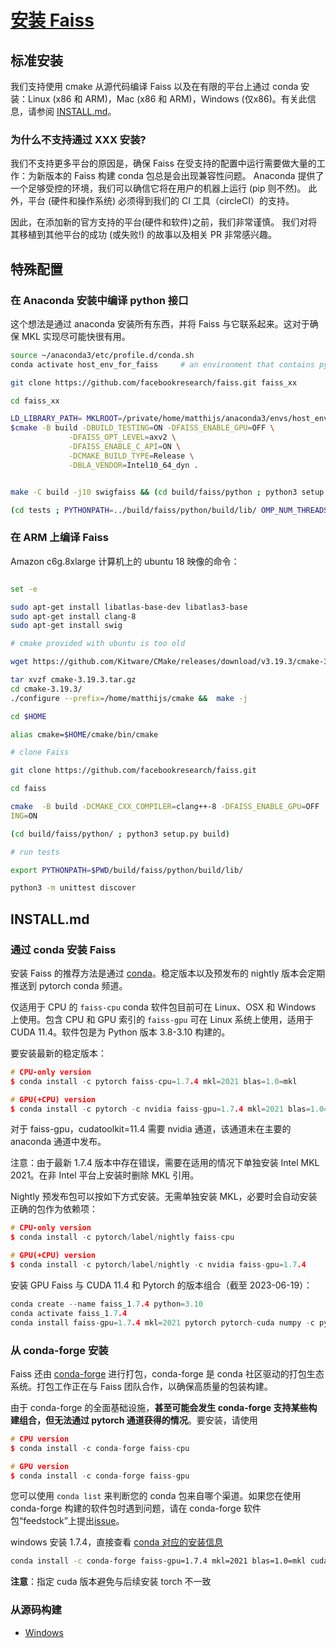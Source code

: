 # [安装 Faiss](https://github.com/facebookresearch/faiss/wiki/Installing-Faiss)

## 标准安装

我们支持使用 cmake 从源代码编译 Faiss 以及在有限的平台上通过 conda 安装：Linux (x86 和 ARM)，Mac (x86 和 ARM)，Windows (仅x86)。有关此信息，请参阅 [INSTALL.md](#INSTALL.md)。

### 为什么不支持通过 XXX 安装?

我们不支持更多平台的原因是，确保 Faiss 在受支持的配置中运行需要做大量的工作：为新版本的 Faiss 构建 conda 包总是会出现兼容性问题。 Anaconda 提供了一个足够受控的环境，我们可以确信它将在用户的机器上运行 (pip 则不然)。 此外，平台 (硬件和操作系统) 必须得到我们的 CI 工具（circleCI）的支持。

因此，在添加新的官方支持的平台(硬件和软件)之前，我们非常谨慎。 我们对将其移植到其他平台的成功 (或失败!) 的故事以及相关 PR 非常感兴趣。

## 特殊配置

### 在 Anaconda 安装中编译 python 接口

这个想法是通过 anaconda 安装所有东西，并将 Faiss 与它联系起来。这对于确保 MKL 实现尽可能快很有用。

```bash
source ~/anaconda3/etc/profile.d/conda.sh
conda activate host_env_for_faiss     # an environment that contains python and numpy 

git clone https://github.com/facebookresearch/faiss.git faiss_xx

cd faiss_xx

LD_LIBRARY_PATH= MKLROOT=/private/home/matthijs/anaconda3/envs/host_env_for_faiss/lib CXX=$(which g++) \
$cmake -B build -DBUILD_TESTING=ON -DFAISS_ENABLE_GPU=OFF \
             -DFAISS_OPT_LEVEL=axv2 \
             -DFAISS_ENABLE_C_API=ON \
             -DCMAKE_BUILD_TYPE=Release \
             -DBLA_VENDOR=Intel10_64_dyn .


make -C build -j10 swigfaiss && (cd build/faiss/python ; python3 setup.py build)

(cd tests ; PYTHONPATH=../build/faiss/python/build/lib/ OMP_NUM_THREADS=1 python -m unittest -v discover )
```

### 在 ARM 上编译 Faiss

Amazon c6g.8xlarge 计算机上的 ubuntu 18 映像的命令：

```bash

set -e

sudo apt-get install libatlas-base-dev libatlas3-base
sudo apt-get install clang-8
sudo apt-get install swig

# cmake provided with ubuntu is too old

wget https://github.com/Kitware/CMake/releases/download/v3.19.3/cmake-3.19.3.tar.gz

tar xvzf cmake-3.19.3.tar.gz
cd cmake-3.19.3/
./configure --prefix=/home/matthijs/cmake &&  make -j

cd $HOME

alias cmake=$HOME/cmake/bin/cmake

# clone Faiss

git clone https://github.com/facebookresearch/faiss.git

cd faiss

cmake  -B build -DCMAKE_CXX_COMPILER=clang++-8 -DFAISS_ENABLE_GPU=OFF  -DPython_EXECUTABLE=$(which python3) -DFAISS_OPT_LEVEL=generic -DCMAKE_BUILD_TYPE=Release -DBUILD_TEST\
ING=ON

(cd build/faiss/python/ ; python3 setup.py build)

# run tests

export PYTHONPATH=$PWD/build/faiss/python/build/lib/

python3 -m unittest discover

```

## INSTALL.md

### 通过 conda 安装 Faiss

安装 Faiss 的推荐方法是通过 [conda](https://docs.conda.io/)。稳定版本以及预发布的 nightly 版本会定期推送到 pytorch conda 频道。

仅适用于 CPU 的 `faiss-cpu` conda 软件包目前可在 Linux、OSX 和 Windows 上使用。包含 CPU 和 GPU 索引的 `faiss-gpu` 可在 Linux 系统上使用，适用于 CUDA 11.4。软件包是为 Python 版本 3.8-3.10 构建的。

要安装最新的稳定版本：

```c++
# CPU-only version
$ conda install -c pytorch faiss-cpu=1.7.4 mkl=2021 blas=1.0=mkl

# GPU(+CPU) version
$ conda install -c pytorch -c nvidia faiss-gpu=1.7.4 mkl=2021 blas=1.0=mkl
```

对于 faiss-gpu，cudatoolkit=11.4 需要 nvidia 通道，该通道未在主要的 anaconda 通道中发布。

注意：由于最新 1.7.4 版本中存在错误，需要在适用的情况下单独安装 Intel MKL 2021。在非 Intel 平台上安装时删除 MKL 引用。

Nightly 预发布包可以按如下方式安装。无需单独安装 MKL，必要时会自动安装正确的包作为依赖项：

```c++
# CPU-only version
$ conda install -c pytorch/label/nightly faiss-cpu

# GPU(+CPU) version
$ conda install -c pytorch/label/nightly -c nvidia faiss-gpu=1.7.4
```

安装 GPU Faiss 与 CUDA 11.4 和 Pytorch 的版本组合（截至 2023-06-19）：

```c++
conda create --name faiss_1.7.4 python=3.10
conda activate faiss_1.7.4
conda install faiss-gpu=1.7.4 mkl=2021 pytorch pytorch-cuda numpy -c pytorch -c nvidia
```

### 从 conda-forge 安装

Faiss 还由 [conda-forge](https://conda-forge.org/) 进行打包，conda-forge 是 conda 社区驱动的打包生态系统。打包工作正在与 Faiss 团队合作，以确保高质量的包装构建。

由于 conda-forge 的全面基础设施，**甚至可能会发生 conda-forge 支持某些构建组合，但无法通过 pytorch 通道获得的情况**。要安装，请使用

```c++
# CPU version
$ conda install -c conda-forge faiss-cpu

# GPU version
$ conda install -c conda-forge faiss-gpu
```

您可以使用 `conda list` 来判断您的 conda 包来自哪个渠道。如果您在使用 conda-forge 构建的软件包时遇到问题，请在 conda-forge 软件包“feedstock”上提出[issue](https://github.com/conda-forge/faiss-split-feedstock/issues)。

windows 安装 1.7.4，直接查看 [conda 对应的安装信息](https://anaconda.org/conda-forge/faiss-gpu)

```bash
conda install -c conda-forge faiss-gpu=1.7.4 mkl=2021 blas=1.0=mkl cudatoolkit=11.8
```

**注意**：指定 cuda 版本避免与后续安装 torch 不一致

### 从源码构建

- [Windows](<Windows编译faiss.md>)